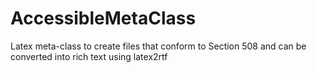 AccessibleMetaClass
===================

Latex meta-class to create files that conform to Section 508 and can be converted into rich text using latex2rtf
